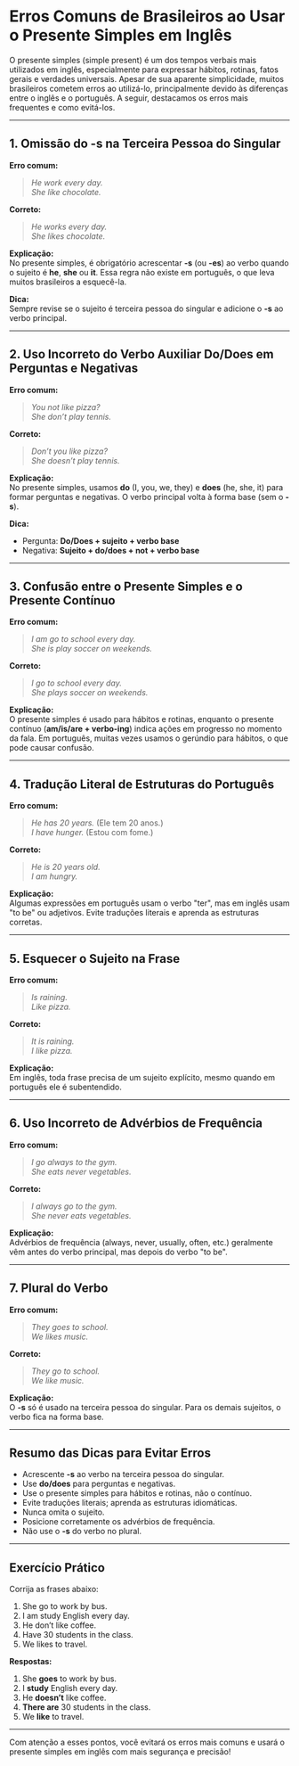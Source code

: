 # Erros Comuns de Brasileiros ao Usar o Presente Simples em Inglês

O presente simples (simple present) é um dos tempos verbais mais utilizados em inglês, especialmente para expressar hábitos, rotinas, fatos gerais e verdades universais. Apesar de sua aparente simplicidade, muitos brasileiros cometem erros ao utilizá-lo, principalmente devido às diferenças entre o inglês e o português. A seguir, destacamos os erros mais frequentes e como evitá-los.

---

## 1. Omissão do **-s** na Terceira Pessoa do Singular

**Erro comum:**  
> *He work every day.*  
> *She like chocolate.*

**Correto:**  
> *He works every day.*  
> *She likes chocolate.*

**Explicação:**  
No presente simples, é obrigatório acrescentar **-s** (ou **-es**) ao verbo quando o sujeito é **he**, **she** ou **it**. Essa regra não existe em português, o que leva muitos brasileiros a esquecê-la.

**Dica:**  
Sempre revise se o sujeito é terceira pessoa do singular e adicione o **-s** ao verbo principal.

---

## 2. Uso Incorreto do Verbo Auxiliar **Do/Does** em Perguntas e Negativas

**Erro comum:**  
> *You not like pizza?*  
> *She don’t play tennis.*

**Correto:**  
> *Don’t you like pizza?*  
> *She doesn’t play tennis.*

**Explicação:**  
No presente simples, usamos **do** (I, you, we, they) e **does** (he, she, it) para formar perguntas e negativas. O verbo principal volta à forma base (sem o **-s**).

**Dica:**  
- Pergunta: **Do/Does + sujeito + verbo base**
- Negativa: **Sujeito + do/does + not + verbo base**

---

## 3. Confusão entre o Presente Simples e o Presente Contínuo

**Erro comum:**  
> *I am go to school every day.*  
> *She is play soccer on weekends.*

**Correto:**  
> *I go to school every day.*  
> *She plays soccer on weekends.*

**Explicação:**  
O presente simples é usado para hábitos e rotinas, enquanto o presente contínuo (**am/is/are + verbo-ing**) indica ações em progresso no momento da fala. Em português, muitas vezes usamos o gerúndio para hábitos, o que pode causar confusão.

---

## 4. Tradução Literal de Estruturas do Português

**Erro comum:**  
> *He has 20 years.* (Ele tem 20 anos.)  
> *I have hunger.* (Estou com fome.)

**Correto:**  
> *He is 20 years old.*  
> *I am hungry.*

**Explicação:**  
Algumas expressões em português usam o verbo "ter", mas em inglês usam "to be" ou adjetivos. Evite traduções literais e aprenda as estruturas corretas.

---

## 5. Esquecer o Sujeito na Frase

**Erro comum:**  
> *Is raining.*  
> *Like pizza.*

**Correto:**  
> *It is raining.*  
> *I like pizza.*

**Explicação:**  
Em inglês, toda frase precisa de um sujeito explícito, mesmo quando em português ele é subentendido.

---

## 6. Uso Incorreto de Advérbios de Frequência

**Erro comum:**  
> *I go always to the gym.*  
> *She eats never vegetables.*

**Correto:**  
> *I always go to the gym.*  
> *She never eats vegetables.*

**Explicação:**  
Advérbios de frequência (always, never, usually, often, etc.) geralmente vêm antes do verbo principal, mas depois do verbo "to be".

---

## 7. Plural do Verbo

**Erro comum:**  
> *They goes to school.*  
> *We likes music.*

**Correto:**  
> *They go to school.*  
> *We like music.*

**Explicação:**  
O **-s** só é usado na terceira pessoa do singular. Para os demais sujeitos, o verbo fica na forma base.

---

## Resumo das Dicas para Evitar Erros

- Acrescente **-s** ao verbo na terceira pessoa do singular.
- Use **do/does** para perguntas e negativas.
- Use o presente simples para hábitos e rotinas, não o contínuo.
- Evite traduções literais; aprenda as estruturas idiomáticas.
- Nunca omita o sujeito.
- Posicione corretamente os advérbios de frequência.
- Não use o **-s** do verbo no plural.

---

## Exercício Prático

Corrija as frases abaixo:

1. She go to work by bus.
2. I am study English every day.
3. He don’t like coffee.
4. Have 30 students in the class.
5. We likes to travel.

**Respostas:**

1. She **goes** to work by bus.
2. I **study** English every day.
3. He **doesn’t** like coffee.
4. **There are** 30 students in the class.
5. We **like** to travel.

---

Com atenção a esses pontos, você evitará os erros mais comuns e usará o presente simples em inglês com mais segurança e precisão!